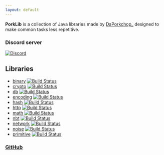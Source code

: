 ```yaml
---
layout: default
---
```


**PorkLib** is a collection of Java libraries made by [DaPorkchop_](https://daporkchop.net) designed to make common tasks less repetitive.  

### Discord server  
[![Discord](https://img.shields.io/discord/428813657816956929.svg)](https://discord.gg/FrBHHCk)

## Libraries

- [binary](https://github.com/PorkLib/binary) [![Build Status](https://jenkins.daporkchop.net/job/PorkLib/job/binary/badge/icon)](https://jenkins.daporkchop.net/job/PorkLib/job/binary)
- [crypto](https://github.com/PorkLib/crypto) [![Build Status](https://jenkins.daporkchop.net/job/PorkLib/job/crypto/badge/icon)](https://jenkins.daporkchop.net/job/PorkLib/job/crypto)
- [db](https://github.com/PorkLib/db) [![Build Status](https://jenkins.daporkchop.net/job/PorkLib/job/db/badge/icon)](https://jenkins.daporkchop.net/job/PorkLib/job/db)
- [encoding](https://github.com/PorkLib/encoding) [![Build Status](https://jenkins.daporkchop.net/job/PorkLib/job/encoding/badge/icon)](https://jenkins.daporkchop.net/job/PorkLib/job/encoding)
- [hash](https://github.com/PorkLib/hash) [![Build Status](https://jenkins.daporkchop.net/job/PorkLib/job/hash/badge/icon)](https://jenkins.daporkchop.net/job/PorkLib/job/hash)
- [http](https://github.com/PorkLib/http) [![Build Status](https://jenkins.daporkchop.net/job/PorkLib/job/http/badge/icon)](https://jenkins.daporkchop.net/job/PorkLib/job/http)
- [math](https://github.com/PorkLib/math) [![Build Status](https://jenkins.daporkchop.net/job/PorkLib/job/math/badge/icon)](https://jenkins.daporkchop.net/job/PorkLib/job/math)
- [nbt](https://github.com/PorkLib/nbt) [![Build Status](https://jenkins.daporkchop.net/job/PorkLib/job/nbt/badge/icon)](https://jenkins.daporkchop.net/job/PorkLib/job/nbt)
- [network](https://github.com/PorkLib/network) [![Build Status](https://jenkins.daporkchop.net/job/PorkLib/job/network/badge/icon)](https://jenkins.daporkchop.net/job/PorkLib/job/network)
- [noise](https://github.com/PorkLib/noise) [![Build Status](https://jenkins.daporkchop.net/job/PorkLib/job/network/badge/icon)](https://jenkins.daporkchop.net/job/PorkLib/job/noise)
- [primitive](https://github.com/PorkLib/primitive) [![Build Status](https://jenkins.daporkchop.net/job/PorkLib/job/primitive/badge/icon)](https://jenkins.daporkchop.net/job/PorkLib/job/primitive)

### [GitHub](https://github.com/PorkLib)
